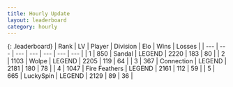 ```yaml
---
title: Hourly Update
layout: leaderboard
category: hourly
---
```


{: .leaderboard}
| Rank | LV | Player | Division | Elo | Wins | Losses |
| --- | --- | --- | --- | --- | --- | --- |
| <span data-change="0">1</span> | 850 | <span title="ID: 315148">Sandal</span> | LEGEND | <span data-change="0">2220</span> | <span data-change="0">183</span> | <span data-change="0">80</span> |
| <span data-change="0">2</span> | 1103 | <span title="ID: 204953">Wolpe</span> | LEGEND | <span data-change="37">2205</span> | <span data-change="5">119</span> | <span data-change="0">64</span> |
| <span data-change="0">3</span> | 367 | <span title="ID: 539711">Connection</span> | LEGEND | <span data-change="17">2181</span> | <span data-change="5">180</span> | <span data-change="1">78</span> |
| <span data-change="0">4</span> | 1047 | <span title="ID: 357425">Fire Feathers</span> | LEGEND | <span data-change="0">2161</span> | <span data-change="0">112</span> | <span data-change="0">59</span> |
| <span data-change="0">5</span> | 665 | <span title="ID: 498412">LuckySpin</span> | LEGEND | <span data-change="0">2129</span> | <span data-change="0">89</span> | <span data-change="0">36</span> |
